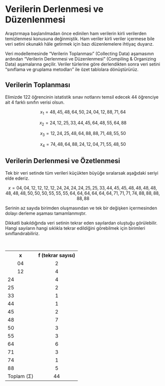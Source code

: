 # Verilerin Derlenmesi ve Düzenlenmesi

Araştırmaya başlanılmadan önce edinilen ham verilerin kirli verilerden temizlenmesi konusuna değinmiştik. Ham veriler kirli veriler içermese bile veri setini okunaklı hâle getirmek için bazı düzenlemelere ihtiyaç duyarız.

Veri modellemesinde “Verilerin Toplanması” (Collecting Data) aşamasının ardından “Verilerin Derlenmesi ve Düzenlenmesi” (Compiling & Organizing Data) aşamalarına geçilir. Veriler türlerine göre derlendikten sonra veri setini “sınıflama ve gruplama metodları” ile özet tablolara dönüştürürüz.

## Verilerin Toplanması

Elimizde 122 öğrencinin istatistik sınav notlarını temsil edecek 44 öğrenciye ait 4 farklı sınıfın verisi olsun.

$$ x_1 = 48, 45, 48, 64, 50, 24, 04, 12, 88, 71, 64 $$

$$ x_2 = 24, 12, 25, 33, 44, 45, 64, 48, 55, 64, 88 $$

$$ x_3 = 12, 24, 25, 48, 64, 88, 88, 71, 48, 55, 50 $$

$$ x_4 = 74, 48, 64, 88, 24, 12, 04, 71, 55, 48, 50 $$

## Verilerin Derlenmesi ve Özetlenmesi

Tek bir veri setinde tüm verileri küçükten büyüğe sıralarsak aşağıdaki seriyi elde ederiz.

$$ x = 04, 04, 12, 12, 12, 12, 24, 24, 24, 24, 25, 25, 33, 44, 45, 45, 48, 48, 48, 48, 48, 48, 48, 50, 50, 50, 55, 55, 55, 64, 64, 64, 64, 64, 64, 71, 71, 71, 74, 88, 88, 88, 88, 88 $$

Serinin az sayıda birimden oluşmasından ve tek bir değişken içermesinden dolayı derleme aşaması tamamlanmıştır.

Dikkatli bakıldığında veri setinin tekrar eden sayılardan oluştuğu görülebilir. Hangi sayıların hangi sıklıkla tekrar edildiğini görebilmek için birimleri sınıflandırabiliriz.

<br>

<table align="center">
  <tr>
    <th>x</th>
    <th>f (tekrar sayısı)</th>
  </tr>
  <tr align="center">
    <td>04</td>
    <td>2</td>
  </tr>
  <tr align="center">
    <td>12</td>
    <td>4</td>
  </tr>
  <tr>
    <td>24</td>
    <td align="center">4</td>
  </tr>
  <tr>
    <td>25</td>
    <td align="center">2</td>
  </tr>
  <tr>
    <td>33</td>
    <td align="center">1</td>
  </tr>
  <tr>
    <td>44</td>
    <td align="center">1</td>
  </tr>
  <tr>
    <td>45</td>
    <td align="center">2</td>
  </tr>
  <tr>
    <td>48</td>
    <td align="center">7</td>
  </tr>
  <tr>
    <td>50</td>
    <td align="center">3</td>
  </tr>
  <tr>
    <td>55</td>
    <td align="center">3</td>
  </tr>
  <tr>
    <td>64</td>
    <td align="center">6</td>
  </tr>
  <tr>
    <td>71</td>
    <td align="center">3</td>
  </tr>
  <tr>
    <td>74</td>
    <td align="center">1</td>
  </tr>
  <tr>
    <td>88</td>
    <td align="center">5</td>
  </tr>
  <tr>
    <td>Toplam (Σ)</td>
    <td align="center">44</td>
  </tr>
</table>
